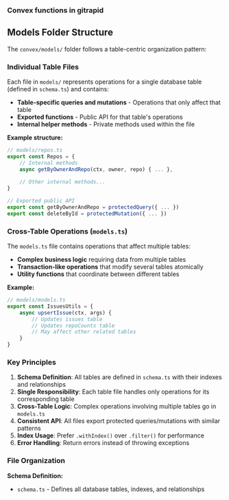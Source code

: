 ### Convex functions in gitrapid

## Models Folder Structure

The `convex/models/` folder follows a table-centric organization pattern:

### Individual Table Files
Each file in `models/` represents operations for a single database table (defined in `schema.ts`) and contains:
- **Table-specific queries and mutations** - Operations that only affect that table
- **Exported functions** - Public API for that table's operations
- **Internal helper methods** - Private methods used within the file

**Example structure:**
```typescript
// models/repos.ts
export const Repos = {
    // Internal methods
    async getByOwnerAndRepo(ctx, owner, repo) { ... },
    
    // Other internal methods...
}

// Exported public API
export const getByOwnerAndRepo = protectedQuery({ ... })
export const deleteById = protectedMutation({ ... })
```

### Cross-Table Operations (`models.ts`)
The `models.ts` file contains operations that affect multiple tables:
- **Complex business logic** requiring data from multiple tables
- **Transaction-like operations** that modify several tables atomically
- **Utility functions** that coordinate between different tables

**Example:**
```typescript
// models/models.ts
export const IssuesUtils = {
    async upsertIssue(ctx, args) {
        // Updates issues table
        // Updates repoCounts table
        // May affect other related tables
    }
}
```

### Key Principles

1. **Schema Definition**: All tables are defined in `schema.ts` with their indexes and relationships
2. **Single Responsibility**: Each table file handles only operations for its corresponding table
3. **Cross-Table Logic**: Complex operations involving multiple tables go in `models.ts`
4. **Consistent API**: All files export protected queries/mutations with similar patterns
5. **Index Usage**: Prefer `.withIndex()` over `.filter()` for performance
6. **Error Handling**: Return errors instead of throwing exceptions

### File Organization

**Schema Definition:**
- `schema.ts` - Defines all database tables, indexes, and relationships
